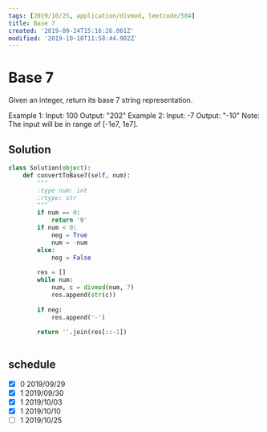 ```yaml
---
tags: [2019/10/25, application/divmod, leetcode/504]
title: Base 7
created: '2019-09-24T15:16:26.061Z'
modified: '2019-10-10T11:58:44.902Z'
---
```


# Base 7

Given an integer, return its base 7 string representation.

Example 1:
Input: 100
Output: "202"
Example 2:
Input: -7
Output: "-10"
Note: The input will be in range of [-1e7, 1e7].

## Solution

```python
class Solution(object):
    def convertToBase7(self, num):
        """
        :type num: int
        :rtype: str
        """
        if num == 0:
            return '0'
        if num < 0:
            neg = True
            num = -num
        else:
            neg = False
        
        res = []
        while num:
            num, c = divmod(num, 7)
            res.append(str(c))
        
        if neg:
            res.append('-')
        
        return ''.join(res[::-1])
        
```

## schedule

* [x] 0 2019/09/29
* [x] 1 2019/09/30
* [x] 1 2019/10/03
* [x] 1 2019/10/10
* [ ] 1 2019/10/25
